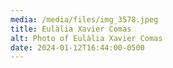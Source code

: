 ```yaml
---
media: /media/files/img_3578.jpeg
title: Eulàlia Xavier Comas
alt: Photo of Eulàlia Xavier Comas
date: 2024-01-12T16:44:00-0500
---
```

